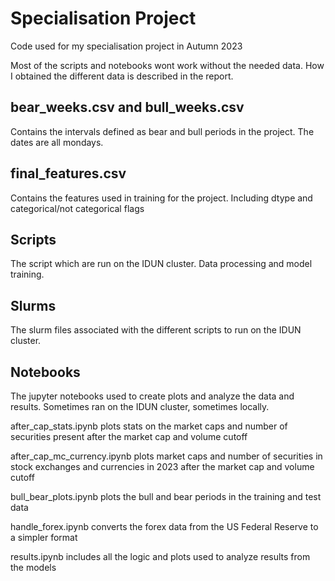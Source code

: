 # Specialisation Project
Code used for my specialisation project in Autumn 2023

Most of the scripts and notebooks wont work without the needed data. How I obtained the different data is described in the report.

## bear_weeks.csv and bull_weeks.csv
Contains the intervals defined as bear and bull periods in the project. The dates are all mondays.

## final_features.csv
Contains the features used in training for the project. Including dtype and categorical/not categorical flags

## Scripts
The script which are run on the IDUN cluster. Data processing and model training.

## Slurms
The slurm files associated with the different scripts to run on the IDUN cluster.

## Notebooks
The jupyter notebooks used to create plots and analyze the data and results. Sometimes ran on the IDUN cluster, sometimes locally.

after_cap_stats.ipynb plots stats on the market caps and number of securities present after the market cap and volume cutoff

after_cap_mc_currency.ipynb plots market caps and number of securities in stock exchanges and currencies in 2023 after the market cap and volume cutoff

bull_bear_plots.ipynb plots the bull and bear periods in the training and test data

handle_forex.ipynb converts the forex data from the US Federal Reserve to a simpler format

results.ipynb includes all the logic and plots used to analyze results from the models

